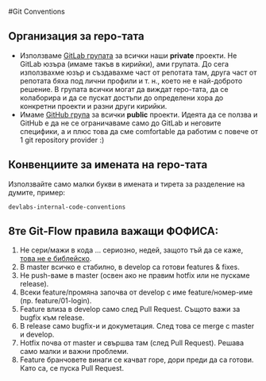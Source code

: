 #Git Conventions

## Организация за repo-тата
- Използваме [GitLab групата](https://gitlab.com/groups/dev-labs-bg) за всички наши **private** проекти. Не GitLab юзъра (имаме такъв в кирийки), ами групата. До сега използвахме юзър и създавахме част от репотата там, друга част от репотата бяха под лични профили и т. н., което не е най-доброто решение. В групата всички могат да виждат repo-тата, да се колаборира и да се пускат достъпи до определени хора до конкретни проекти и разни други кирийки.
- Имаме [GitHub група](https://github.com/dev-labs-bg) за всички **public** проекти. Идеята да се ползва и GitHub е да не се ограничаваме само до GitLab и неговите специфики, а и плюс това да сме comfortable да работим с повече от 1 git repository provider :)

## Конвенциите за имената на repo-тата
Използвайте само малки букви в имената и тирета за разделение на думите, пример:
```
devlabs-internal-code-conventions
```

## 8те Git-Flow правила важащи ФОФИСА:
1. Не сери/мажи в кода ... сериозно, недей, защото тъй да се каже, [това не е библейско](http://memebg.com/media/created/l5xo1t.jpg).
2. В master всичко е стабилно, в develop са готови features & fixes.
3. Не push-ваме в master (освен ако не правим hotfix или не пускаме release).
4. Всеки feature/промяна започва от develop с име feature/номер-име (пр. feature/01-login).
5. Feature влиза в develop само след Pull Request. Същото важи за bugfix към release.
6. В release само bugfix-и и докуметация. След това се merge с master и develop.
7. Hotfix почва от master и свършва там (след Pull Request). Решава само малки и важни проблеми.
8. Feature бранчовете винаги се качват горе, дори преди да са готови. Като са, се пуска Pull Request.